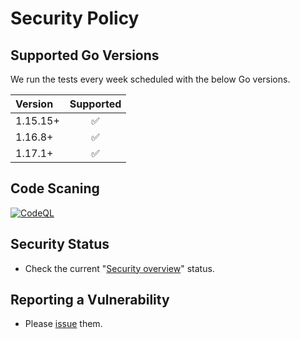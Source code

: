 # Security Policy

## Supported Go Versions

We run the tests every week scheduled with the below Go versions.

| Version  | Supported          |
| :------  | :----------------: |
| 1.15.15+ | :white_check_mark: |
| 1.16.8+  | :white_check_mark: |
| 1.17.1+  | :white_check_mark: |

## Code Scaning

[![CodeQL](https://github.com/KEINOS/dev-go/actions/workflows/codeQL-analysis.yml/badge.svg)](https://github.com/KEINOS/dev-go/actions/workflows/codeQL-analysis.yml)

## Security Status

- Check the current "[Security overview](https://github.com/KEINOS/dev-go/security)" status.

## Reporting a Vulnerability

- Please [issue](https://github.com/KEINOS/dev-go/issues) them.